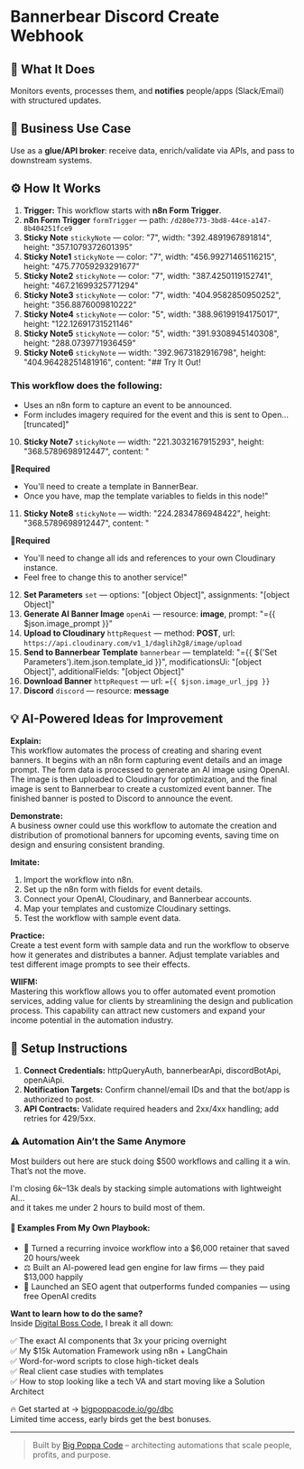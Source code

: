 # Bannerbear Discord Create Webhook
  ## 🚀 What It Does
  Monitors events, processes them, and **notifies** people/apps (Slack/Email) with structured updates.
  
  ## 💼 Business Use Case
  Use as a **glue/API broker**: receive data, enrich/validate via APIs, and pass to downstream systems.
  
  ## ⚙️ How It Works
  1. **Trigger:** This workflow starts with **n8n Form Trigger**.
  2. **n8n Form Trigger** `formTrigger` — path: `/d280e773-3bd8-44ce-a147-8b404251fce9`
3. **Sticky Note** `stickyNote` — color: "7", width: "392.4891967891814", height: "357.1079372601395"
4. **Sticky Note1** `stickyNote` — color: "7", width: "456.99271465116215", height: "475.77059293291677"
5. **Sticky Note2** `stickyNote` — color: "7", width: "387.4250119152741", height: "467.21699325771294"
6. **Sticky Note3** `stickyNote` — color: "7", width: "404.9582850950252", height: "356.8876009810222"
7. **Sticky Note4** `stickyNote` — color: "5", width: "388.96199194175017", height: "122.12691731521146"
8. **Sticky Note5** `stickyNote` — color: "5", width: "391.9308945140308", height: "288.0739771936459"
9. **Sticky Note6** `stickyNote` — width: "392.9673182916798", height: "404.96428251481916", content: "## Try It Out!
### This workflow does the following:
* Uses an n8n form to capture an event to be announced.
* Form includes imagery required for the event and this is sent to Open…[truncated]"
10. **Sticky Note7** `stickyNote` — width: "221.3032167915293", height: "368.5789698912447", content: "
















🚨**Required**
* You'll need to create a template in BannerBear.
* Once you have, map the template variables to fields in this node!"
11. **Sticky Note8** `stickyNote` — width: "224.2834786948422", height: "368.5789698912447", content: "
















🚨**Required**
* You'll need to change all ids and references to your own Cloudinary instance.
* Feel free to change this to another service!"
12. **Set Parameters** `set` — options: "[object Object]", assignments: "[object Object]"
13. **Generate AI Banner Image** `openAi` — resource: **image**, prompt: "={{ $json.image_prompt }}"
14. **Upload to Cloudinary** `httpRequest` — method: **POST**, url: `https://api.cloudinary.com/v1_1/daglih2g8/image/upload`
15. **Send to Bannerbear Template** `bannerbear` — templateId: "={{ $('Set Parameters').item.json.template_id }}", modificationsUi: "[object Object]", additionalFields: "[object Object]"
16. **Download Banner** `httpRequest` — url: `={{ $json.image_url_jpg }}`
17. **Discord** `discord` — resource: **message**
  
  ## 💡 AI-Powered Ideas for Improvement
  **Explain:**  
This workflow automates the process of creating and sharing event banners. It begins with an n8n form capturing event details and an image prompt. The form data is processed to generate an AI image using OpenAI. The image is then uploaded to Cloudinary for optimization, and the final image is sent to Bannerbear to create a customized event banner. The finished banner is posted to Discord to announce the event.

**Demonstrate:**  
A business owner could use this workflow to automate the creation and distribution of promotional banners for upcoming events, saving time on design and ensuring consistent branding.

**Imitate:**  
1. Import the workflow into n8n.
2. Set up the n8n form with fields for event details.
3. Connect your OpenAI, Cloudinary, and Bannerbear accounts.
4. Map your templates and customize Cloudinary settings.
5. Test the workflow with sample event data.

**Practice:**  
Create a test event form with sample data and run the workflow to observe how it generates and distributes a banner. Adjust template variables and test different image prompts to see their effects.

**WIIFM:**  
Mastering this workflow allows you to offer automated event promotion services, adding value for clients by streamlining the design and publication process. This capability can attract new customers and expand your income potential in the automation industry.
  
  ## 🔧 Setup Instructions
  1. **Connect Credentials:** httpQueryAuth, bannerbearApi, discordBotApi, openAiApi.
2. **Notification Targets:** Confirm channel/email IDs and that the bot/app is authorized to post.
3. **API Contracts:** Validate required headers and 2xx/4xx handling; add retries for 429/5xx.
  
### ⚠️ Automation Ain’t the Same Anymore

Most builders out here are stuck doing $500 workflows and calling it a win.  
That’s not the move.  

I'm closing $6k–$13k deals by stacking simple automations with lightweight AI...  
and it takes me under 2 hours to build most of them.

#### 🧠 Examples From My Own Playbook:
- 🔁 Turned a recurring invoice workflow into a $6,000 retainer that saved 20 hours/week  
- ⚖️ Built an AI-powered lead gen engine for law firms — they paid $13,000 happily  
- 🚀 Launched an SEO agent that outperforms funded companies — using free OpenAI credits  

**Want to learn how to do the same?**  
Inside [Digital Boss Code](https://bigpoppacode.io/go/dbc), I break it all down:

✅ The exact AI components that 3x your pricing overnight  
✅ My $15k Automation Framework using n8n + LangChain  
✅ Word-for-word scripts to close high-ticket deals  
✅ Real client case studies with templates  
✅ How to stop looking like a tech VA and start moving like a Solution Architect  

🔥 Get started at → [bigpoppacode.io/go/dbc](https://bigpoppacode.io/go/dbc)  
Limited time access, early birds get the best bonuses.

---
> Built by [Big Poppa Code](https://bigpoppacode.io) – architecting automations that scale people, profits, and purpose.
  